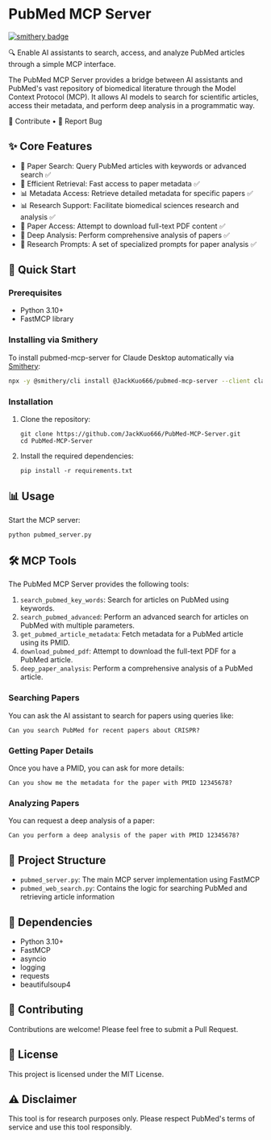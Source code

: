 # PubMed MCP Server

[![smithery badge](https://smithery.ai/badge/@JackKuo666/pubmed-mcp-server)](https://smithery.ai/server/@JackKuo666/pubmed-mcp-server)

🔍 Enable AI assistants to search, access, and analyze PubMed articles through a simple MCP interface.

The PubMed MCP Server provides a bridge between AI assistants and PubMed's vast repository of biomedical literature through the Model Context Protocol (MCP). It allows AI models to search for scientific articles, access their metadata, and perform deep analysis in a programmatic way.

🤝 Contribute • 📝 Report Bug

## ✨ Core Features
- 🔎 Paper Search: Query PubMed articles with keywords or advanced search ✅
- 🚀 Efficient Retrieval: Fast access to paper metadata ✅
- 📊 Metadata Access: Retrieve detailed metadata for specific papers ✅
- 📊 Research Support: Facilitate biomedical sciences research and analysis ✅
- 📄 Paper Access: Attempt to download full-text PDF content ✅
- 🧠 Deep Analysis: Perform comprehensive analysis of papers ✅
- 📝 Research Prompts: A set of specialized prompts for paper analysis ✅

## 🚀 Quick Start

### Prerequisites

- Python 3.10+
- FastMCP library

### Installing via Smithery

To install pubmed-mcp-server for Claude Desktop automatically via [Smithery](https://smithery.ai/server/@JackKuo666/pubmed-mcp-server):

```bash
npx -y @smithery/cli install @JackKuo666/pubmed-mcp-server --client claude
```

### Installation

1. Clone the repository:
   ```
   git clone https://github.com/JackKuo666/PubMed-MCP-Server.git
   cd PubMed-MCP-Server
   ```

2. Install the required dependencies:
   ```
   pip install -r requirements.txt
   ```

## 📊 Usage

Start the MCP server:

```bash
python pubmed_server.py
```

## 🛠 MCP Tools

The PubMed MCP Server provides the following tools:

1. `search_pubmed_key_words`: Search for articles on PubMed using keywords.
2. `search_pubmed_advanced`: Perform an advanced search for articles on PubMed with multiple parameters.
3. `get_pubmed_article_metadata`: Fetch metadata for a PubMed article using its PMID.
4. `download_pubmed_pdf`: Attempt to download the full-text PDF for a PubMed article.
5. `deep_paper_analysis`: Perform a comprehensive analysis of a PubMed article.

### Searching Papers

You can ask the AI assistant to search for papers using queries like:
```
Can you search PubMed for recent papers about CRISPR?
```

### Getting Paper Details

Once you have a PMID, you can ask for more details:
```
Can you show me the metadata for the paper with PMID 12345678?
```

### Analyzing Papers

You can request a deep analysis of a paper:
```
Can you perform a deep analysis of the paper with PMID 12345678?
```

## 📁 Project Structure

- `pubmed_server.py`: The main MCP server implementation using FastMCP
- `pubmed_web_search.py`: Contains the logic for searching PubMed and retrieving article information

## 🔧 Dependencies

- Python 3.10+
- FastMCP
- asyncio
- logging
- requests
- beautifulsoup4

## 🤝 Contributing

Contributions are welcome! Please feel free to submit a Pull Request.

## 📄 License

This project is licensed under the MIT License.

## ⚠️ Disclaimer

This tool is for research purposes only. Please respect PubMed's terms of service and use this tool responsibly.
